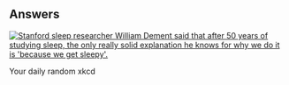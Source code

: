 ## Answers
[![Stanford sleep researcher William Dement said that after 50 years of studying sleep, the only really solid explanation he knows for why we do it is 'because we get sleepy'.](https://imgs.xkcd.com/comics/answers.png)](https://xkcd.com/1345/ "Stanford sleep researcher William Dement said that after 50 years of studying sleep, the only really solid explanation he knows for why we do it is 'because we get sleepy'.")

Your daily random xkcd
